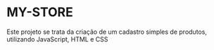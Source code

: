 # MY-STORE

Este projeto se trata da criação de um cadastro simples de produtos, utilizando JavaScript, HTML e CSS
